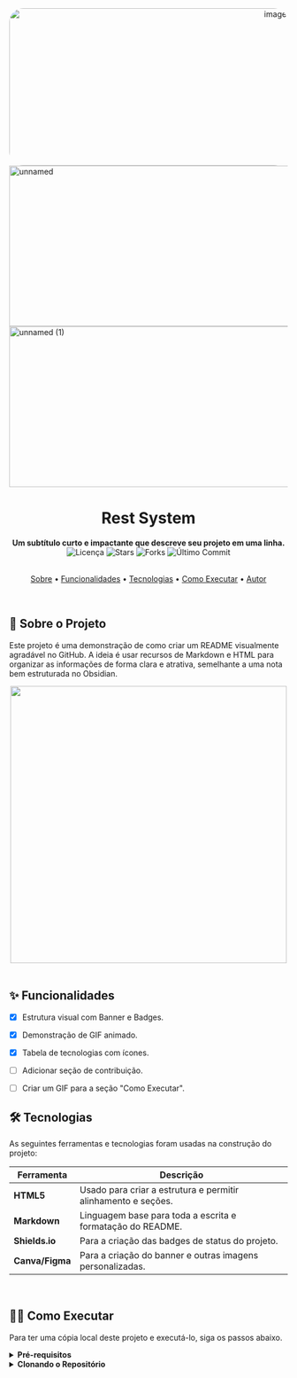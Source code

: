 <div align="center">
  <img style="border-radius: 25px;" width="947" height="284" alt="image" src="https://github.com/user-attachments/assets/f77e1d40-e3da-4c54-878f-8fc5b260cd66" />
</div>

<img width="1024" height="290" alt="unnamed" src="https://github.com/user-attachments/assets/36a4e5b3-a60d-4c5a-9785-d4a675fbe03d" />

<img width="1024" height="290" alt="unnamed (1)" src="https://github.com/user-attachments/assets/294a61cd-59c5-4e5c-ad73-21621b82a6f4" />

<div align="center">
  <h1>
    Rest System
  </h1>
  <strong>Um subtítulo curto e impactante que descreve seu projeto em uma linha.</strong>
</div>

<div align="center">
  <img src="https://img.shields.io/github/license/MicaelliMedeiros/README-Template?style=for-the-badge" alt="Licença">
  <img src="https://img.shields.io/github/stars/MicaelliMedeiros/README-Template?style=for-the-badge" alt="Stars">
  <img src="https://img.shields.io/github/forks/MicaelliMedeiros/README-Template?style=for-the-badge" alt="Forks">
  <img src="https://img.shields.io/github/last-commit/MicaelliMedeiros/README-Template?style=for-the-badge" alt="Último Commit">
</div>
<br>

<p align="center">
  <a href="#-sobre-o-projeto">Sobre</a> •
  <a href="#-funcionalidades">Funcionalidades</a> •
  <a href="#-tecnologias">Tecnologias</a> •
  <a href="#-como-executar">Como Executar</a> •
  <a href="#-autor">Autor</a>
</p>
<br>


## 🚀 Sobre o Projeto

Este projeto é uma demonstração de como criar um README visualmente agradável no GitHub. A ideia é usar recursos de Markdown e HTML para organizar as informações de forma clara e atrativa, semelhante a uma nota bem estruturada no Obsidian.

<div align="center">
  <img src="https://i.pinimg.com/originals/e4/26/70/e426702edf874b181aced1e2fa5c6cde.gif" width="500" />
</div>
<br>


## ✨ Funcionalidades

- [x] Estrutura visual com Banner e Badges.
- [x] Demonstração de GIF animado.
- [x] Tabela de tecnologias com ícones.
- [ ] Adicionar seção de contribuição.
- [ ] Criar um GIF para a seção "Como Executar".


## 🛠 Tecnologias

As seguintes ferramentas e tecnologias foram usadas na construção do projeto:

| Ferramenta | Descrição |
|-----------|----------------------------------------------------------------|
| **HTML5** | Usado para criar a estrutura e permitir alinhamento e seções.  |
| **Markdown**| Linguagem base para toda a escrita e formatação do README.   |
| **Shields.io**| Para a criação das badges de status do projeto.             |
| **Canva/Figma**| Para a criação do banner e outras imagens personalizadas.    |
<br>

## 👨‍💻 Como Executar

Para ter uma cópia local deste projeto e executá-lo, siga os passos abaixo.

<details>
  <summary><strong>Pré-requisitos</strong></summary>
  
  - Você vai precisar do [Git](https://git-scm.com) instalado na sua máquina.
  - É bom ter um editor de texto como o [VS Code](https://code.visualstudio.com/).

</details>

<details>
  <summary><strong>Clonando o Repositório</strong></summary>

  ```bash
  # Clone este repositório
  $ git clone [https://github.com/SEU_USUARIO/SEU_REPOSITORIO.git](https://github.com/SEU_USUARIO/SEU_REPOSITORIO.git)

  # Acesse a pasta do projeto no terminal/cmd
  $ cd SEU_REPOSITORIO
